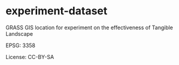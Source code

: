 # experiment-dataset
GRASS GIS location for experiment on the effectiveness of Tangible Landscape

EPSG: 3358

License: CC-BY-SA
